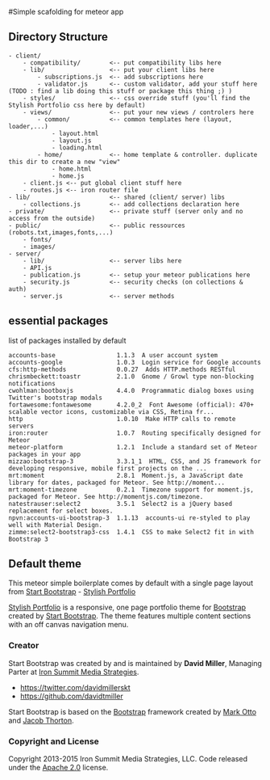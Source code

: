 #Simple scafolding for meteor app

## Directory Structure
```
- client/
	- compatibility/		<-- put compatibility libs here
	- lib/					<-- put your client libs here
		- subscriptions.js 	<-- add subscriptions here
		- validator.js 		<-- custom validator, add your stuff here (TODO : find a lib doing this stuff or package this thing ;) )
	- styles/				<-- css override stuff (you'll find the Stylish Portfolio css here by default)
	- views/				<-- put your new views / controlers here
		- common/			<-- common templates here (layout, loader,...)
			- layout.html 	
			- layout.js
			- loading.html
		- home/				<-- home template & controller. duplicate this dir to create a new "view"
			- home.html
			- home.js
	- client.js <-- put global client stuff here
	- routes.js <-- iron router file
- lib/						<-- shared (client/ server) libs 
	- collections.js 		<-- add collections declaration here
- private/					<-- private stuff (server only and no access from the outside)
- public/					<-- public ressources (robots.txt,images,fonts,...)
	- fonts/ 				
	- images/
- server/
	- lib/ 					<-- server libs here
	- API.js
	- publication.js 		<-- setup your meteor publications here
	- security.js 			<-- security checks (on collections & auth)
	- server.js 			<-- server methods
```

## essential packages
list of packages installed by default
```
accounts-base                 1.1.3  A user account system
accounts-google               1.0.3  Login service for Google accounts
cfs:http-methods              0.0.27  Adds HTTP.methods RESTful
chrismbeckett:toastr          2.1.0  Gnome / Growl type non-blocking notifications
cwohlman:bootboxjs            4.4.0  Programmatic dialog boxes using Twitter's bootstrap modals
fortawesome:fontawesome       4.2.0_2  Font Awesome (official): 470+ scalable vector icons, customizable via CSS, Retina fr...
http                          1.0.10  Make HTTP calls to remote servers
iron:router                   1.0.7  Routing specifically designed for Meteor
meteor-platform               1.2.1  Include a standard set of Meteor packages in your app
mizzao:bootstrap-3            3.3.1_1  HTML, CSS, and JS framework for developing responsive, mobile first projects on the ...
mrt:moment                    2.8.1  Moment.js, a JavaScript date library for dates, packaged for Meteor. See http://moment...
mrt:moment-timezone           0.2.1  Timezone support for moment.js, packaged for Meteor. See http://momentjs.com/timezone.
natestrauser:select2          3.5.1  Select2 is a jQuery based replacement for select boxes.
npvn:accounts-ui-bootstrap-3  1.1.13  accounts-ui re-styled to play well with Material Design.
zimme:select2-bootstrap3-css  1.4.1  CSS to make Select2 fit in with Bootstrap 3
```

## Default theme
This meteor simple boilerplate comes by default with a single page layout from [Start Bootstrap](http://startbootstrap.com/) - [Stylish Portfolio](http://startbootstrap.com/template-overviews/stylish-portfolio/)

[Stylish Portfolio](http://startbootstrap.com/template-overviews/stylish-portfolio/) is a responsive, one page portfolio theme for [Bootstrap](http://getbootstrap.com/) created by [Start Bootstrap](http://startbootstrap.com/). The theme features multiple content sections with an off canvas navigation menu.

### Creator

Start Bootstrap was created by and is maintained by **David Miller**, Managing Parter at [Iron Summit Media Strategies](http://www.ironsummitmedia.com/).

* https://twitter.com/davidmillerskt
* https://github.com/davidtmiller

Start Bootstrap is based on the [Bootstrap](http://getbootstrap.com/) framework created by [Mark Otto](https://twitter.com/mdo) and [Jacob Thorton](https://twitter.com/fat).

### Copyright and License

Copyright 2013-2015 Iron Summit Media Strategies, LLC. Code released under the [Apache 2.0](https://github.com/IronSummitMedia/startbootstrap-stylish-portfolio/blob/gh-pages/LICENSE) license.

